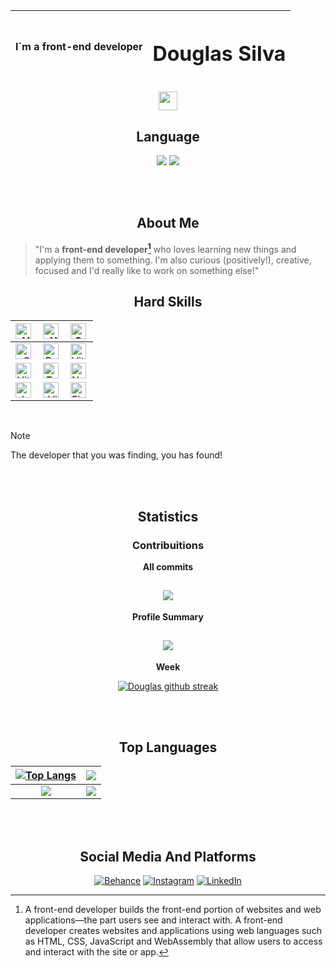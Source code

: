 <div align="center">
  
<span>I´m a front-end developer</span>|<h1>Douglas Silva</h1>
-:|-
</div>

<div align="center">
  <img height="30svh" src="https://forthebadge.com/images/featured/featured-uses-html.svg" />
</div>

<h2 align="center">Language</h2>
<div align="center">
  
[![](https://img.shields.io/badge/ENGLISH-active-cyan.svg)](#)
[![](https://img.shields.io/badge/PORTUGUESE-inactive-white.svg)](./dist/pt-br/README.md)
</div>

<br/>
<br/>

<h2 align="center">About Me</h2>

> "I'm a <strong>front-end developer[^1]</strong> who loves learning new things and applying them to something. I'm also curious (positively!), creative, focused and I'd really like to work on something else!"
> <br/>

<h2 align="center">Hard Skills</h2>
<div align="center">

|           <img align="left" height="25svh" alt="Vue.js" src="https://img.shields.io/badge/Vue.js-4FC08D.svg?style=for-the-badge&logo=vuedotjs&logoColor=white" /> |                                            <img align="left" height="25svh" alt="HTML5" src="https://img.shields.io/badge/HTML5-E34F26.svg?style=for-the-badge&logo=HTML5&logoColor=white" /> | <img align="left" height="25svh" alt="CSS3" src="https://img.shields.io/badge/CSS3-1572B6.svg?style=for-the-badge&logo=CSS3&logoColor=white" />            |
| ----------------------------------------------------------------------------------------------------------------------------------------------------------------: | --------------------------------------------------------------------------------------------------------------------------------------------------------------------------------------------: | ---------------------------------------------------------------------------------------------------------------------------------------------------------- |
|                   <img align="left" height="25svh" alt="SASS" src="https://img.shields.io/badge/Sass-CC6699.svg?style=for-the-badge&logo=Sass&logoColor=white" /> |                                            <img align="left" height="25svh" alt="React" src="https://img.shields.io/badge/React-61DAFB.svg?style=for-the-badge&logo=React&logoColor=black" /> | <img align="left" height="25svh" alt="Vite" src="https://img.shields.io/badge/Vite-646CFF.svg?style=for-the-badge&logo=Vite&logoColor=white" />            |
|             <img align="left" height="25svh" alt="Vitest" src="https://img.shields.io/badge/Vitest-6E9F18.svg?style=for-the-badge&logo=Vitest&logoColor=white" /> |                             <img align="left" height="25svh" alt="TypeScript" src="https://img.shields.io/badge/TypeScript-3178C6.svg?style=for-the-badge&logo=TypeScript&logoColor=white" /> | <img align="left" height="25svh" alt="Nuxt.js" src="https://img.shields.io/badge/Nuxt.js-00DC82.svg?style=for-the-badge&logo=nuxtdotjs&logoColor=white" /> |
| <img align="left" height="25svh" alt="JavaScript" src="https://img.shields.io/badge/JavaScript-F7DF1E.svg?style=for-the-badge&logo=JavaScript&logoColor=black" /> | <img align="left" height="25svh" alt="Visual Studio Code" src="https://img.shields.io/badge/Visual%20Studio%20Code-007ACC.svg?style=for-the-badge&logo=Visual-Studio-Code&logoColor=white" /> | <img align="left" height="25svh" alt="Figma" src="https://img.shields.io/badge/Figma-F24E1E.svg?style=for-the-badge&logo=Figma&logoColor=white" />         |

</div>
<br/>

> [!NOTE]
> The developer that you was finding, you has found!

<br>
<br>
<h2 align="center">Statistics</h2>

<h3 align="center">Contribuitions</h3>
  <div align="center">
  <p><strong>All commits</strong></p>
  
  ![](https://github-readme-stats.vercel.app/api?username=devdouglasgfs&theme=tokyonight&show_icons=true&count_private=true&locale=en&cache_seconds=14400&include_all_commits=true&rank_icon=github")
  ---
  <p><strong>Profile Summary</strong></p>
  
  ![](http://github-profile-summary-cards.vercel.app/api/cards/profile-details?username=devdouglasgfs&theme=tokyonight&locale)
  ---
  <p><strong>Week</strong></p>
  
  [![Douglas github streak](https://github-readme-streak-stats.herokuapp.com/?user=devdouglasgfs&theme=tokyonight)](https://github.com/DenverCoder1/github-readme-streak-stats)
  </div>
<br/>
<br/>

<h2 align="center">Top Languages</h2>
<div align="center">
  
  | [![Top Langs](https://github-readme-stats.vercel.app/api/top-langs/?username=devdouglasgfs&theme=tokyonight&layout=compact)](https://github.com/anuraghazra/github-readme-stats)| ![](http://github-profile-summary-cards.vercel.app/api/cards/repos-per-language?username=devdouglasgfs&theme=tokyonight)|
|:-:|:-:|
| ![](http://github-profile-summary-cards.vercel.app/api/cards/most-commit-language?username=devdouglasgfs&theme=tokyonight)|<img align="center" src="https://forthebadge.com/images/featured/featured-built-with-love.svg" />|
</div>

<br>
<br>
<h2 align="center">Social Media And Platforms</h2>
<div align="center">
  
[![Behance](https://img.shields.io/badge/Behance-1769FF.svg?style=for-the-badge&logo=Behance&logoColor=white)](https://www.behance.net/devdouglassilva)
[![Instagram](https://img.shields.io/badge/Instagram-E4405F.svg?style=for-the-badge&logo=Instagram&logoColor=white)](https://instagram.com/douglassilva_developer)
[![LinkedIn](https://img.shields.io/badge/LinkedIn-0A66C2.svg?style=for-the-badge&logo=LinkedIn&logoColor=white)](https://www.linkedin.com/in/developer-douglas-silva)
</div>

[^1]: A front-end developer builds the front-end portion of websites and web applications—the part users see and interact with. A front-end developer creates websites and applications using web languages such as HTML, CSS, JavaScript and WebAssembly that allow users to access and interact with the site or app.
